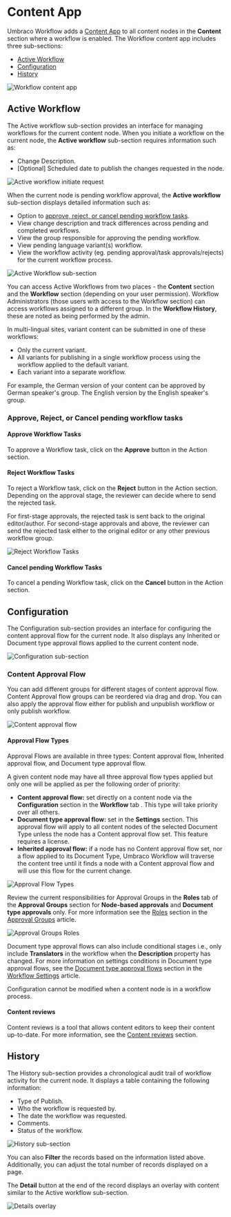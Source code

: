 # Content App

Umbraco Workflow adds a [Content App](https://our.umbraco.com/Documentation/Extending/Content-Apps/) to all content nodes in the **Content** section where a workflow is enabled. The Workflow content app includes three sub-sections:

* [Active Workflow](workflow-content-app.md#active-workflow)
* [Configuration](workflow-content-app.md#configuration)
* [History](workflow-content-app.md#history)

![Workflow content app](images/content-app.png)

## Active Workflow

The Active workflow sub-section provides an interface for managing workflows for the current content node. When you initiate a workflow on the current node, the **Active workflow** sub-section requires information such as:

* Change Description.
* [Optional] Scheduled date to publish the changes requested in the node.

![Active workflow initiate request](images/Active-workflow-initiate-request.png)

When the current node is pending workflow approval, the **Active workflow** sub-section displays detailed information such as:

* Option to [approve, reject, or cancel pending workflow tasks](workflow-content-app.md#approve-reject-or-cancel-pending-workflow-tasks).
* View change description and track differences across pending and completed workflows.
* View the group responsible for approving the pending workflow.
* View pending language variant(s) workflow.
* View the workflow activity (eg. pending approval/task approvals/rejects) for the current workflow process.

![Active Workflow sub-section](images/Active-Workflow-detailed-info.png)

You can access Active Workflows from two places - the **Content** section and the **Workflow** section (depending on your user permission). Workflow Administrators (those users with access to the Workflow section) can access workflows assigned to a different group. In the **Workflow History**, these are noted as being performed by the admin.

In multi-lingual sites, variant content can be submitted in one of these workflows:

* Only the current variant.
* All variants for publishing in a single workflow process using the workflow applied to the default variant.
* Each variant into a separate workflow.

For example, the German version of your content can be approved by German speaker's group. The English version by the English speaker's group.

### Approve, Reject, or Cancel pending workflow tasks

#### Approve Workflow Tasks

To approve a Workflow task, click on the **Approve** button in the Action section.

#### Reject Workflow Tasks

To reject a Workflow task, click on the **Reject** button in the Action section. Depending on the approval stage, the reviewer can decide where to send the rejected task.

For first-stage approvals, the rejected task is sent back to the original editor/author. For second-stage approvals and above, the reviewer can send the rejected task either to the original editor or any other previous workflow group.

![Reject Workflow Tasks](images/assign-rejected-task.png)

#### Cancel pending Workflow Tasks

To cancel a pending Workflow task, click on the **Cancel** button in the Action section.

## Configuration

The Configuration sub-section provides an interface for configuring the content approval flow for the current node. It also displays any Inherited or Document type approval flows applied to the current content node.

![Configuration sub-section](images/Configuration-sub-section.png)

### Content Approval Flow

You can add different groups for different stages of content approval flow. Content Approval flow groups can be reordered via drag and drop. You can also apply the approval flow either for publish and unpublish workflow or only publish workflow.

![Content approval flow](images/content-approval-flow.gif)

#### Approval Flow Types

Approval Flows are available in three types: Content approval flow, Inherited approval flow, and Document type approval flow.

A given content node may have all three approval flow types applied but only one will be applied as per the following order of priority:

* **Content approval flow:** set directly on a content node via the **Configuration** section in the **Workflow** tab . This type will take priority over all others.
* **Document type approval flow:** set in the **Settings** section. This approval flow will apply to all content nodes of the selected Document Type unless the node has a Content approval flow set. This feature requires a license.
* **Inherited approval flow:** if a node has no Content approval flow set, nor a flow applied to its Document Type, Umbraco Workflow will traverse the content tree until it finds a node with a Content approval flow and will use this flow for the current change.

![Approval Flow Types](images/approval-flow-types.png)

Review the current responsibilities for Approval Groups in the **Roles** tab of the **Approval Groups** section for **Node-based approvals** and **Document type approvals** only. For more information see the [Roles](../workflow-section/approval-groups.md#roles) section in the [Approval Groups](../workflow-section/approval-groups.md) article.

![Approval Groups Roles](images/approval-groups-roles.png)

Document type approval flows can also include conditional stages i.e., only include **Translators** in the workflow when the **Description** property has changed. For more information on settings conditions in Document type approval flows, see the [Document type approval flows](../workflow-section/workflow-settings.md#document-type-approval-flows) section in the [Workflow Settings](../workflow-section/workflow-settings.md) article.

Configuration cannot be modified when a content node is in a workflow process.

#### Content reviews

Content reviews is a tool that allows content editors to keep their content up-to-date. For more information, see the [Content reviews](../workflow-section/content-reviews.md) section.

## History

The History sub-section provides a chronological audit trail of workflow activity for the current node. It displays a table containing the following information:

* Type of Publish.
* Who the workflow is requested by.
* The date the workflow was requested.
* Comments.
* Status of the workflow.

![History sub-section](images/History-sub-section.png)

You can also **Filter** the records based on the information listed above. Additionally, you can adjust the total number of records displayed on a page.

The **Detail** button at the end of the record displays an overlay with content similar to the Active workflow sub-section.

![Details overlay](images/Workflow-Content-app-Details-overlay.png)
